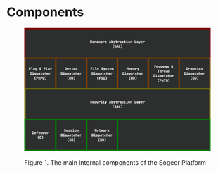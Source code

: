 # Components



<figure><img src="../.gitbook/assets/Untitled.png" alt=""><figcaption><p>Figure 1. The main internal components of the Sogeor Platform</p></figcaption></figure>
